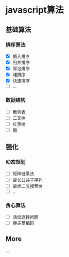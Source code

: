 # javascript算法

## 基础算法

### 排序算法

+ [x] 插入排序
+ [x] 归并排序
+ [x] 冒泡排序
+ [x] 堆排序
+ [x] 快速排序
+ [ ] ...

### 数据结构

+ [ ] 散列表
+ [ ] 二叉树
+ [ ] 红黑树
+ [ ] 图

## 强化

### 动态规划

+ [ ] 矩阵链乘法
+ [ ] 最长公共子序列
+ [ ] 最优二叉搜索树
+ [ ] ...

### 贪心算法

+ [ ] 活动选择问题
+ [ ] 赫夫曼编码

## More

...